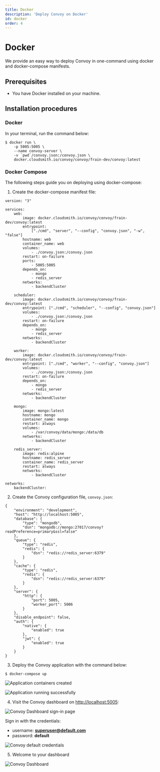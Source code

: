 ```yaml
---
title: Docker
description: 'Deploy Convoy on Docker'
id: docker
order: 4
---
```


# Docker

We provide an easy way to deploy Convoy in one-command using docker and docker-compose manifests.


## Prerequisites

- You have Docker installed on your machine.

## Installation procedures

### Docker

In your terminal, run the command below:

```console[terminal]
$ docker run \
	-p 5005:5005 \
	--name convoy-server \
	-v `pwd`/convoy.json:/convoy.json \
	docker.cloudsmith.io/convoy/convoy/frain-dev/convoy:latest
```

<!-- TODO: Huddle with RT to get this docker run config to work. -->

### Docker Compose

The following steps guide you on deploying using docker-compose:

1. Create the docker-compose manifest file:

```yaml[docker-compose.yaml]
version: "3"

services:
    web:
        image: docker.cloudsmith.io/convoy/convoy/frain-dev/convoy:latest
        entrypoint:
            ["./cmd", "server", "--config", "convoy.json", "-w", "false"]
        hostname: web
        container_name: web
        volumes:
            - ./convoy.json:/convoy.json
        restart: on-failure
        ports:
            - 5005:5005
        depends_on:
            - mongo
            - redis_server
        networks:
            - backendCluster

    scheduler:
        image: docker.cloudsmith.io/convoy/convoy/frain-dev/convoy:latest
        entrypoint: ["./cmd", "scheduler", "--config", "convoy.json"]
        volumes:
            - ./convoy.json:/convoy.json
        restart: on-failure
        depends_on:
            - mongo
            - redis_server
        networks:
            - backendCluster

    worker:
        image: docker.cloudsmith.io/convoy/convoy/frain-dev/convoy:latest
        entrypoint: ["./cmd", "worker", "--config", "convoy.json"]
        volumes:
            - ./convoy.json:/convoy.json
        restart: on-failure
        depends_on:
            - mongo
            - redis_server
        networks:
            - backendCluster

    mongo:
        image: mongo:latest
        hostname: mongo
        container_name: mongo
        restart: always
        volumes:
            - /var/convoy/data/mongo:/data/db
        networks:
            - backendCluster

    redis_server:
        image: redis:alpine
        hostname: redis_server
        container_name: redis_server
        restart: always
        networks:
            - backendCluster

networks:
    backendCluster:
```

2. Create the Convoy configuration file, `convoy.json`:

```json[convoy.json]
{
    "environment": "development",
    "host": "http://localhost:5005",
    "database": {
        "type": "mongodb",
        "dsn": "mongodb://mongo:27017/convoy?readPreference=primary&ssl=false"
    },
    "queue": {
        "type": "redis",
        "redis": {
            "dsn": "redis://redis_server:6379"
        }
    },
    "cache": {
        "type": "redis",
        "redis": {
            "dsn": "redis://redis_server:6379"
        }
    },
    "server": {
        "http": {
            "port": 5005,
            "worker_port": 5006
        }
    },
    "disable_endpoint": false,
    "auth": {
        "native": {
            "enabled": true
        },
        "jwt": {
            "enabled": true
        }
    }
}
```

3. Deploy the Convoy application with the command below:

```console[terminal]
$ docker-compose up
```
    
![Application containers created](/docs-assets/containers-created.png)

![Application running successfully](/docs-assets/healthy-application.png)

4. Visit the Convoy dashboard on [http://localhost:5005](http://localhost:5005):

![Convoy Dashboard sign-in page](/docs-assets/convoy-sign-in-page.png)

Sign in with the credentials:

- username: **superuser@default.com**
- password: **default**

![Convoy default credentials](/docs-assets/convoy-user-pass.png)

5. Welcome to your dashboard

![Convoy Dashboard](/docs-assets/convoy-dashboard-page.png)

<!-- ## Next steps

Include link to blogpost articles.
 -->
